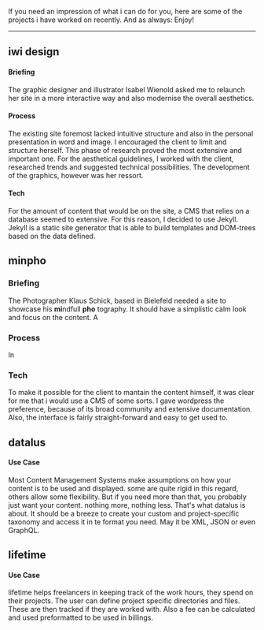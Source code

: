 If you need an impression of what i can do for you,
here are some of the projects i have worked on recently.
And as always: Enjoy!

---

## iwi design

#### Briefing
The graphic designer and illustrator Isabel Wienold asked me to relaunch her site in a more interactive way and also modernise the overall aesthetics.

#### Process
The existing site foremost lacked intuitive structure and also in the personal presentation in word and image. I encouraged the client to limit and structure herself. This phase of research proved the most extensive and important one. For the aesthetical guidelines, I worked with the client, researched trends and suggested technical possibilities. The  development of the graphics, however was her ressort.

#### Tech

For the amount of content that would be on the site, a CMS that relies on a database seemed to extensive. For this reason, I decided to use Jekyll. Jekyll is a static site generator that is able to build templates and DOM-trees based on the data defined.


## minpho
### Briefing

The Photographer Klaus Schick, based in Bielefeld needed a site to showcase his **mi**ndfull **pho** tography. It should have a simplistic calm look and focus on the content. A 

### Process
In

### Tech
To make it possible for the client to mantain the
content himself, it was clear for me that i would
use a CMS of some sorts. I gave wordpress the preference,
because of its broad community and extensive documentation.
Also, the interface is fairly straight-forward and easy to get used to.



## datalus
#### Use Case

Most Content Management Systems make assumptions on how your content is to be used and displayed. some are quite rigid in this regard, others allow some flexibility. But if you need more than that, you probably just want your content. nothing more, nothing less. That's what datalus is about. It should be a breeze to create your custom and project-specific taxonomy and access it in te format you need. May it be XML, JSON or even GraphQL.


## lifetime
#### Use Case
lifetime helps freelancers in keeping track of the work hours, they spend on their projects. The user can define project specific directories and files. These are then tracked if they are worked with. Also a fee can be calculated and used preformatted to be used in billings.
